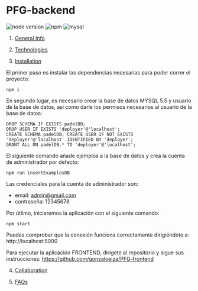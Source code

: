 # PFG-backend
![node version](https://img.shields.io/badge/node-v16.14.0-green)
![npm](https://img.shields.io/badge/npm-v8.5.4-green)
![mysql](https://img.shields.io/badge/mysql-5.5-blue)

1. [General Info](#general-info)


3. [Technologies](#technologies)


4. [Installation](#installation)

El primer paso es instalar las dependencias necesarias para poder correr el proyecto:

```
npm i
```

En segundo lugar, es necesario crear la base de datos MYSQL 5.5 y usuario de la base de datos, asi como darle los permisos necesarios al usuario de la base de datos:
```
DROP SCHEMA IF EXISTS padelDB;
DROP USER IF EXISTS 'deployer'@'localhost';
CREATE SCHEMA padelDB; CREATE USER IF NOT EXISTS 'deployer'@'localhost' IDENTIFIED BY 'deployer';
GRANT ALL ON padelDB.* TO 'deployer'@'localhost';
```

El siguiente comando añade ejemplos a la base de datos y crea la cuenta de administrador por defecto:
```
npm run insertExamplesDB
```
Las credenciales para la cuenta de administrador son:

* email: admin@gmail.com
* contraseña: 12345678

Por útlimo, iniciaremos la aplicación con el siguiente comando:

```
npm start
```

Puedes comprobar que la conexión funciona correctamente dirigiéndote a: http://localhost:5000

Para ejecutar la aplicación FRONTEND, dirígete al repositorio y sigue sus instrucciones: https://github.com/gonzaloeiza/PFG-frontend

4. [Collaboration](#collaboration)


5. [FAQs](#faqs)

